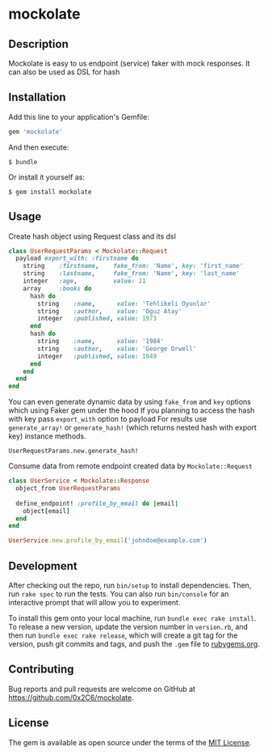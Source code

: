 
# mockolate

  

 ## Description

Mockolate is easy to us endpoint (service) faker with mock responses. It can also be  used as DSL for hash
  

## Installation

Add this line to your application's Gemfile:

```ruby
gem 'mockolate'
```

And then execute:

```
$ bundle
```

Or install it yourself as:
  
```
$ gem install mockolate
```

## Usage
  
Create hash object using Request class and its dsl

```ruby
class UserRequestParams < Mockolate::Request
  payload export_with: :firstname do
    string    :firstname,    fake_from: 'Name', key: 'first_name'
    string    :lastname,     fake_from: 'Name', key: 'last_name'
    integer   :age,          value: 21
    array     :books do 
      hash do
        string    :name,      value: 'Tehlikeli Oyunlar'
        string    :author,    value: 'Oguz Atay'
        integer   :published, value: 1973
      end
      hash do
        string    :name,      value: '1984'
        string    :author,    value: 'George Orwell'
        integer   :published, value: 1949
      end
    end
  end
end

```

You can even generate dynamic data by using `fake_from` and `key` options which using Faker gem under the hood
If you planning to access the hash with key pass `export_with` option to payload
For results use `generate_array!` or `generate_hash!` (which returns nested hash with export key) instance methods.

`UserRequestParams.new.generate_hash!`

Consume data from remote endpoint created data by `Mockolate::Request`

```ruby
class UserService < Mockolate::Response
  object_from UserRequestParams
  
  define_endpoint! :profile_by_email do |email|
    object[email]
  end
end

UserService.new.profile_by_email('johndoe@example.com')
```

## Development

After checking out the repo, run `bin/setup` to install dependencies. Then, run `rake spec` to run the tests. You can also run `bin/console` for an interactive prompt that will allow you to experiment.

To install this gem onto your local machine, run `bundle exec rake install`. To release a new version, update the version number in `version.rb`, and then run `bundle exec rake release`, which will create a git tag for the version, push git commits and tags, and push the `.gem` file to [rubygems.org](https://rubygems.org).

## Contributing

Bug reports and pull requests are welcome on GitHub at https://github.com/0x2C6/mockolate.  

## License

The gem is available as open source under the terms of the [MIT License](https://opensource.org/licenses/MIT).
